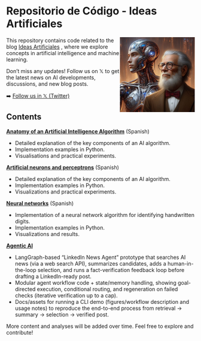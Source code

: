 # Repositorio de Código - Ideas Artificiales

<img src="RDIsaac.jpeg" alt="Descripción de la imagen" width="200" align="right">

This repository contains code related to the blog [Ideas Artificiales](https://ideas-artificiales.es/en/ia_en/)
, where we explore concepts in artificial intelligence and machine learning.

Don’t miss any updates! Follow us on 𝕏 to get the latest news on AI developments, discussions, and new blog posts.

➡️ [Follow us in 𝕏 (Twitter)](https://twitter.com/intent/follow?original_referer=https%3A%2F%2Fideas-artificiales.es%2F&ref_src=twsrc%5Etfw%7Ctwcamp%5Ebuttonembed%7Ctwterm%5Efollow%7Ctwgr%5ERDOlivaw_en&region=follow_link&screen_name=RDOlivaw_en_)

## Contents

**[Anatomy of an Artificial Intelligence Algorithm](https://github.com/DrAnonimo/IdeasArtificiales/tree/main/Anatom%C3%ADaAlgoritmoIA)** (Spanish)
- Detailed explanation of the key components of an AI algorithm.
- Implementation examples in Python.
- Visualisations and practical experiments.
 

**[Artificial neurons and perceptrons](https://github.com/DrAnonimo/IdeasArtificiales/tree/neurona-artificial/NeuronasArtificialesPerceptron)** (Spanish)
- Detailed explanation of the key components of an AI algorithm.
- Implementation examples in Python.
- Visualizations and practical experiments.

**[Neural networks](https://github.com/DrAnonimo/IdeasArtificiales/tree/AgenticAI/RedesNeuronales)** (Spanish)
- Implementation of a neural network algorithm for identifying handwritten digits.
- Implementation examples in Python.
- Visualizations and results.

**[Agentic AI](https://github.com/DrAnonimo/IdeasArtificiales/tree/AgenticAI/RedesNeuronales)**
- LangGraph-based “LinkedIn News Agent” prototype that searches AI news (via a web search API), summarizes candidates, adds a human-in-the-loop selection, and runs a fact-verification feedback loop before drafting a LinkedIn-ready post.
- Modular agent workflow code + state/memory handling, showing goal-directed execution, conditional routing, and regeneration on failed checks (iterative verification up to a cap).
- Docs/assets for running a CLI demo (figures/workflow description and usage notes) to reproduce the end-to-end process from retrieval → summary → selection → verified post.

More content and analyses will be added over time. Feel free to explore and contribute!
